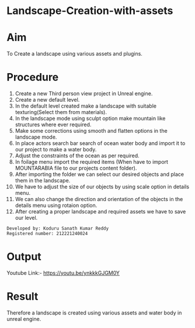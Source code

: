 # Landscape-Creation-with-assets

# Aim
To Create a landscape using various assets and plugins.

# Procedure
1. Create a new Third person view project in Unreal engine.
2. Create a new default level.
3. In the default level created make a landscape with suitable texturing(Select them from materials).
4. In the landscape mode using sculpt option make mountain like structures where ever required.
5. Make some corrections using smooth and flatten options in the landscape mode.
6. In place actors search bar search of ocean water body and import it to our project to make a water body.
7. Adjust the constraints of the ocean as per required.
8. In foilage menu import the required items (When have to import MOUNTARABIA file to our projects content folder).
9. After importing the folder we can select our desired objects and place them in the landscape.
10. We have to adjust the size of our objects by using scale option in details menu.
11. We can also change the direction and orientation of the objects in the details menu using rotaion option.
12. After creating a proper landscape and required assets we have to save our level.
~~~
Developed by: Koduru Sanath Kumar Reddy
Registered number: 212221240024
~~~
   
   
   
   
   
# Output
Youtube Link:- https://youtu.be/ynkkkGJGM0Y



# Result
Therefore a landscape is created using various assets and water body in unreal engine.
